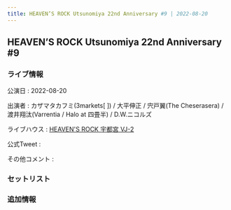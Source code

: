 ```yaml
---
title: HEAVEN’S ROCK Utsunomiya 22nd Anniversary #9 | 2022-08-20
---
```

## HEAVEN’S ROCK Utsunomiya 22nd Anniversary #9

### ライブ情報

公演日
:    2022-08-20

出演者
:    カザマタカフミ(3markets[ ]) / 大平伸正 / 宍戸翼(The Cheserasera) / 渡井翔汰(Varrentia / Halo at 四畳半) / D.W.ニコルズ

ライブハウス
:    [HEAVEN'S ROCK 宇都宮 VJ-2](livehouse027.html)

公式Tweet
:    []()

その他コメント
:    

### セットリスト



### 追加情報


<img src="">




